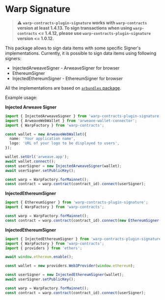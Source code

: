 # Warp Signature

> :warning: **`warp-contracts-plugin-signature` works with `warp-contracts` version at least 1.4.13. To sign transactions when using `warp-contracts` <= 1.4.12, please use `warp-contracts-plugin-signature` version <= 1.0.12.**

This package allows to sign data items with some specific Signer's implementations. Currently, it is possible to sign data items using following signers:

- InjectedArweaveSigner - ArweaveSigner for browser
- EthereumSigner
- InjectedEthereumSigner - EthereumSigner for browser

All the implementations are based on [`arbundles` package](https://github.com/Bundlr-Network/arbundles).

Example usage:

**Injected Arweave Signer**

```ts
import { InjectedArweaveSigner } from 'warp-contracts-plugin-signature';
import { ArweaveWebWallet } from 'arweave-wallet-connector';
import { WarpFactory } from 'warp-contracts';

const wallet = new ArweaveWebWallet({
  name: 'Your application name',
  logo: 'URL of your logo to be displayed to users',
});

wallet.setUrl('arweave.app');
await wallet.connect();
const userSigner = new InjectedArweaveSigner(wallet);
await userSigner.setPublicKey();

const warp = WarpFactory.forMainnet();
const contract = warp.contract(contract_id).connect(userSigner);
```

**InjectedEthereumSigner**

```ts
import { EthereumSigner } from 'warp-contracts-plugin-signature';
import { WarpFactory } from 'warp-contracts';

const warp = WarpFactory.forMainnet();
const contract = warp.contract(contract_id).connect(new EthereumSigner(private_key));
```

**InjectedEthereumSigner**

```ts
import { InjectedEthereumSigner } from 'warp-contracts-plugin-signature';
import { WarpFactory } from 'warp-contracts';
import { providers } from 'ethers';

await window.ethereum.enable();

const wallet = new providers.Web3Provider(window.ethereum);

const userSigner = new InjectedEthereumSigner(wallet);
await userSigner.setPublicKey();

const warp = WarpFactory.forMainnet();
const contract = warp.contract(contract_id).connect(userSigner);
```
